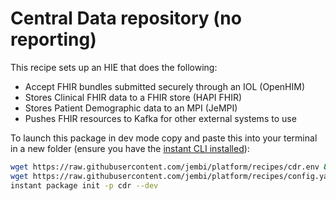 # Central Data repository (no reporting)

This recipe sets up an HIE that does the following:

* Accept FHIR bundles submitted securely through an IOL (OpenHIM)
* Stores Clinical FHIR data to a FHIR store (HAPI FHIR)
* Stores Patient Demographic data to an MPI (JeMPI)
* Pushes FHIR resources to Kafka for other external systems to use

To launch this package in dev mode copy and paste this into your terminal in a new folder (ensure you have the [instant CLI installed](https://jembi.gitbook.io/instant-v2/getting-started/quick-start)):

```bash
wget https://raw.githubusercontent.com/jembi/platform/recipes/cdr.env && \
wget https://raw.githubusercontent.com/jembi/platform/recipes/config.yaml && \
instant package init -p cdr --dev
```

